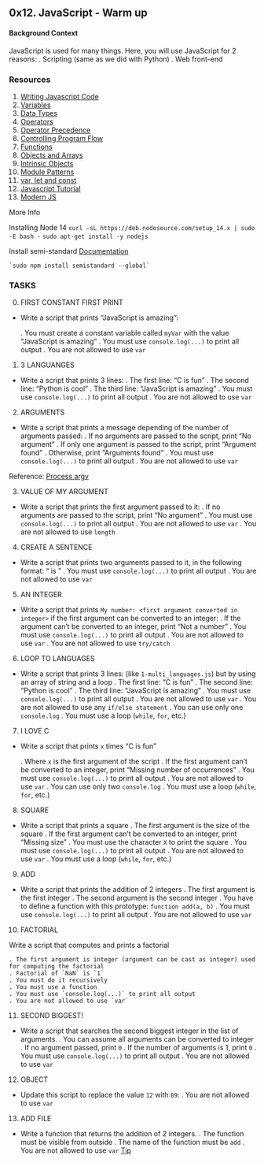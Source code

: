 ## 0x12. JavaScript - Warm up

#### Background Context
JavaScript is used for many things. Here, you will use JavaScript for 2 reasons:
	. Scripting (same as we did with Python)
	. Web front-end

### Resources
1. [Writing Javascript Code](https://intranet.alxswe.com/rltoken/3HLjEesLsmyWfRUWnxgUGg)
2. [Variables](https://intranet.alxswe.com/rltoken/zgOWmcpVLZFEmFlmuwayyg)
3. [Data Types](https://intranet.alxswe.com/rltoken/VPd6JWaLrwOBzjAeXNAEqg)
4. [Operators](https://intranet.alxswe.com/rltoken/3HLjEesLsmyWfRUWnxgUGg)
5. [Operator Precedence](https://intranet.alxswe.com/rltoken/PHtcJJk30gBNmlFQ9R4RVg)
6. [Controlling Program Flow](https://intranet.alxswe.com/rltoken/tsreKcNh_KmTmLPHsfvJRw)
7. [Functions](https://intranet.alxswe.com/rltoken/e3EfHIxICdIncGBwwIDbXQ)
8. [Objects and Arrays](https://intranet.alxswe.com/rltoken/jg7IbvJpV2oLIKgqOAQH1g)
9. [Intrinsic Objects](https://intranet.alxswe.com/rltoken/jg7IbvJpV2oLIKgqOAQH1g)
10. [Module Patterns](https://intranet.alxswe.com/rltoken/g-MgvO09Ur02RhM63gVyXw)
11. [var, let and const](https://intranet.alxswe.com/rltoken/gJi61GeJTRX0g-M0Rx-0Iw)
12. [Javascript Tutorial](https://intranet.alxswe.com/rltoken/Y8hkOcy5jO22lQGyF6_NiA)
13. [Modern JS](https://intranet.alxswe.com/rltoken/NZawtiBjWUpiojnrtVywNw)

More Info

Installing Node 14
	`curl -sL https://deb.nodesource.com/setup_14.x | sudo -E bash -`
	`sudo apt-get install -y nodejs`

Install semi-standard
[Documentation](https://intranet.alxswe.com/rltoken/35q5Pc6A6KWPyd3kGeRQFg)

	`sudo npm install semistandard --global`




###		TASKS

0. FIRST CONSTANT FIRST PRINT

* Write a script that prints “JavaScript is amazing”:

	. You must create a constant variable called `myVar` with the value “JavaScript is amazing”
	. You must use `console.log(...)` to print all output
	. You are not allowed to use `var`



1. 3 LANGUANGES

* Write a script that prints 3 lines:
	. The first line: “C is fun”
	. The second line: “Python is cool”
	. The third line: “JavaScript is amazing”
	. You must use `console.log(...)` to print all output
	. You are not allowed to use `var`


2. ARGUMENTS

* Write a script that prints a message depending of the number of arguments passed:
	. If no arguments are passed to the script, print “No argument”
	. If only one argument is passed to the script, print “Argument found”
	. Otherwise, print “Arguments found”
	. You must use `console.log(...)` to print all output
	. You are not allowed to use `var`

Reference: [Process argv](https://intranet.alxswe.com/rltoken/5kTYi3rxb6KM1_pivm-tXg)


3. VALUE OF MY ARGUMENT

* Write a script that prints the first argument passed to it:
	. If no arguments are passed to the script, print “No argument”
	. You must use `console.log(...)` to print all output
	. You are not allowed to use `var`
	. You are not allowed to use `length`


4. CREATE A SENTENCE

* Write a script that prints two arguments passed to it, in the following format: “ is ”
	. You must use `console.log(...)` to print all output
	. You are not allowed to use `var`


5. AN INTEGER

* Write a script that prints `My number: <first argument converted in integer>` if the first argument can be converted to an integer:
	. If the argument can’t be converted to an integer, print “Not a number”
	. You must use `console.log(...)` to print all output
	. You are not allowed to use `var`
	. You are not allowed to use `try/catch`


6. LOOP TO LANGUAGES

* Write a script that prints 3 lines: (like `1-multi_languages.js`) but by using an array of string and a loop
	. The first line: “C is fun”
	. The second line: “Python is cool”
	. The third line: “JavaScript is amazing”
	. You must use `console.log(...)` to print all output
	. You are not allowed to use `var`
	. You are not allowed to use any `if/else statement`
	. You can use only one `console.log`
	. You must use a loop (`while`, `for`, etc.)


7. I LOVE C

* Write a script that prints `x` times “C is fun”

	. Where `x` is the first argument of the script
	. If the first argument can’t be converted to an integer, print “Missing number of occurrences”
	. You must use `console.log(...)` to print all output
	. You are not allowed to use `var`
	. You can use only two `console.log`
	. You must use a loop (`while`, `for`, etc.)


8. SQUARE

* Write a script that prints a square
	. The first argument is the size of the square
	. If the first argument can’t be converted to an integer, print “Missing size”
	. You must use the character `X` to print the square
	. You must use `console.log(...)` to print all output
	. You are not allowed to use `var`
	. You must use a loop (`while`, `for`, etc.)


9. ADD

* Write a script that prints the addition of 2 integers
	. The first argument is the first integer
	. The second argument is the second integer
	. You have to define a function with this prototype: `function add(a, b)`
	. You must use `console.log(...)` to print all output
	. You are not allowed to use `var`


10. FACTORIAL 

Write a script that computes and prints a factorial

	. The first argument is integer (argument can be cast as integer) used for computing the factorial
	. Factorial of `NaN` is `1`
	. You must do it recursively
	. You must use a function
	. You must use `console.log(...)` to print all output
	. You are not allowed to use `var`


11. SECOND BIGGEST!

* Write a script that searches the second biggest integer in the list of arguments.
	. You can assume all arguments can be converted to integer
	. If no argument passed, print `0`
	. If the number of arguments is 1, print `0`
	. You must use `console.log(...)` to print all output
	. You are not allowed to use `var`


12. OBJECT

* Update this script to replace the value `12` with `89`:
	. You are not allowed to use `var`

13. ADD FILE

* Write a function that returns the addition of 2 integers.
	. The function must be visible from outside
	. The name of the function must be `add`
	. You are not allowed to use `var`
[Tip](https://intranet.alxswe.com/rltoken/1k6VPdLchwtGubOfPyGL1Q)
